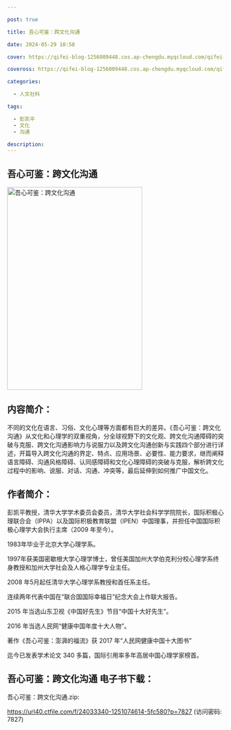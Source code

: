 ```yaml
---

post: true

title: 吾心可鉴：跨文化沟通

date: 2024-05-29 10:58

cover: https://qifei-blog-1256009448.cos.ap-chengdu.myqcloud.com/qifei-blog/65a88875871b83018a069e2d.jpg

coveross: https://qifei-blog-1256009448.cos.ap-chengdu.myqcloud.com/qifei-blog/65a88875871b83018a069e2d.jpg

categories:

  - 人文社科

tags:

  - 彭凯平
  - 文化
  - 沟通

description:
---
```




## 吾心可鉴：跨文化沟通
<img alt="吾心可鉴：跨文化沟通 " class="aligncenter loaded" data-was-processed="true" decoding="async" fetchpriority="high" height="471" src="https://qifei-blog-1256009448.cos.ap-chengdu.myqcloud.com/qifei-blog/65a88875871b83018a069e2d.jpg " style="cursor: zoom-in;" width="314"/>

## 内容简介：

不同的文化在语言、习俗、文化心理等方面都有巨大的差异。《吾心可鉴：跨文化沟通》从文化和心理学的双重视角，分全球视野下的文化观、跨文化沟通障碍的突破与克服、跨文化沟通影响力与说服力以及跨文化沟通创新与实践四个部分进行详述，开篇导入跨文化沟通的界定、特点、应用场景、必要性、能力要求，继而阐释语言障碍、沟通风格障碍、认同感障碍和文化心理障碍的突破与克服，解析跨文化过程中的影响、说服、对话、沟通、冲突等，最后延伸到如何推广中国文化。

## 作者简介：

彭凯平教授，清华大学学术委员会委员，清华大学社会科学学院院长，国际积极心理联合会（IPPA）以及国际积极教育联盟（lPEN）中国理事，并担任中国国际积极心理学大会执行主席（2009 年至今）。

1983年毕业于北京大学心理学系。

1997年获美国密歇根大学心理学博士，曾任美国加州大学伯克利分校心理学系终身教授和加州大学社会及人格心理学专业主任。

2008 年5月起任清华大学心理学系教授和首任系主任。

连续两年代表中国在“联合国国际幸福日”纪念大会上作联大报告。

2015 年当选山东卫视《中国好先生》节目“中国十大好先生”。

2016 年当选人民网“健康中国年度十大人物”。

著作《吾心可鉴：澎湃的福流》获 2017 年“人民网健康中国十大图书”

迄今已发表学术论文 340 多篇，国际引用率多年高居中国心理学家榜首。

## 吾心可鉴：跨文化沟通 电子书下载：



吾心可鉴：跨文化沟通.zip: 

https://url40.ctfile.com/f/24033340-1251074614-5fc580?p=7827 (访问密码: 7827)
